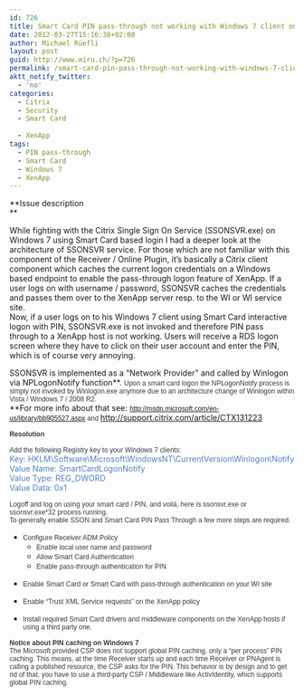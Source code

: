 ```yaml
---
id: 726
title: Smart Card PIN pass-through not working with Windows 7 client on XenApp
date: 2012-03-27T15:16:30+02:00
author: Michael Rüefli
layout: post
guid: http://www.miru.ch/?p=726
permalink: /smart-card-pin-pass-through-not-working-with-windows-7-client-on-xenapp/
aktt_notify_twitter:
  - 'no'
categories:
  - Citrix
  - Security
  - Smart Card
  
  - XenApp
tags:
  - PIN pass-through
  - Smart Card
  - Windows 7
  - XenApp
---
```

**Issue description  
** 

While fighting with the Citrix Single Sign On Service (SSONSVR.exe) on Windows 7 using Smart Card based login I had a deeper look at the architecture of SSONSVR service. For those which are not familiar with this component of the Receiver / Online Plugin, it&#8217;s basically a Citrix client component which caches the current logon credentials on a Windows based endpoint to enable the pass-through logon feature of XenApp. If a user logs on with username / password, SSONSVR caches the credentials and passes them over to the XenApp server resp. to the WI or WI service site.  
Now, if a user logs on to his Windows 7 client using Smart Card interactive logon with PIN, SSONSVR.exe is not invoked and therefore PIN pass through to a XenApp host is not working. Users will receive a RDS logon screen where they have to click on their user account and enter the PIN, which is of course very annoying.

SSONSVR is implemented as a &#8220;Network Provider&#8221; and called by Winlogon via NPLogonNotify function**. <span style="color: #35383d; font-family: Arial; font-size: 9pt;">Upon a smart card logon the NPLogonNotify process is simply not invoked by Winlogon.exe anymore due to an architecture change of Winlogon within Vista / Windows 7 / 2008 R2.<br /> </span>**For more info about that see: [<span style="font-family: Arial; font-size: 9pt;">http://msdn.microsoft.com/en-us/library/bb905527.aspx</span>](http://msdn.microsoft.com/en-us/library/bb905527.aspx)<span style="color: #35383d;"><span style="font-family: Arial; font-size: 9pt;"> and </span><a href="http://support.citrix.com/article/CTX131223">http://support.citrix.com/article/CTX131223</a></span>

<span style="color: #35383d; font-family: Arial; font-size: 9pt;"><strong>Resolution<br /> </strong></span>

<span style="color: #35383d;"><span style="font-family: Arial; font-size: 9pt;">Add the following Registry key to your Windows 7 clients:<br /> </span><span style="color: #4f81bd;">Key: HKLM\Software\Microsoft\WindowsNT\CurrentVersion\Winlogon\Notify<br /> Value Name: SmartCardLogonNotify<br /> Value Type: REG_DWORD<br /> Value Data: 0x1<br /> </span></span>

<span style="color: #35383d; font-family: Arial; font-size: 9pt;">Logoff and log on using your smart card / PIN, and voilà, here is ssonsvr.exe or ssonsvr.exe*32 process running.<br /> To generally enable SSON and Smart Card PIN Pass Through a few more steps are required.<br /> </span>

  * <div>
      <span style="color: #35383d; font-family: Arial; font-size: 9pt;">Configure Receiver ADM Policy<br /> </span>
    </div>
    
      * <span style="color: #35383d; font-family: Arial; font-size: 9pt;">Enable local user name and password<br /> </span>
      * <span style="color: #35383d; font-family: Arial; font-size: 9pt;">Allow Smart Card Authentication<br /> </span>
      * <span style="color: #35383d; font-family: Arial; font-size: 9pt;">Enable pass-through authentication for PIN<br /> </span>
  * <span style="color: #35383d; font-family: Arial; font-size: 9pt;">Enable Smart Card or Smart Card with pass-through authentication on your WI site<br /> </span>
  * <span style="color: #35383d; font-family: Arial; font-size: 9pt;">Enable &#8220;Trust XML Service requests&#8221; on the XenApp policy<br /> </span>
  * <span style="color: #35383d; font-family: Arial; font-size: 9pt;">Install required Smart Card drivers and middleware components on the XenApp hosts if using a third party one.<br /> </span>

<span style="color: #35383d; font-family: Arial; font-size: 9pt;"><strong>Notice about PIN caching on Windows 7<br /> </strong>The Microsoft provided CSP does not support global PIN caching, only a &#8220;per process&#8221; PIN caching. This means, at the time Receiver starts up and each time Receiver or PNAgent is calling a published resource, the CSP asks for the PIN. This behavior is by design and to get rid of that, you have to use a third-party CSP / Middleware like ActivIdentity, which supports global PIN caching.</span>